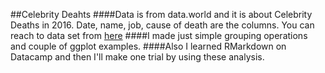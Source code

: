 ##Celebrity Deahts 
####Data is from data.world and it is about Celebrity Deaths in 2016. Date, name, job, cause of death are the columns. You can reach to data set from [here](https://data.world/popculture/celebrity-deaths)
####I made just simple grouping operations and couple of ggplot examples.
####Also I learned RMarkdown on Datacamp and then I'll make one trial by using these analysis. 
